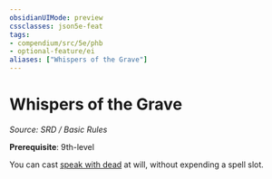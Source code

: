 ```yaml
---
obsidianUIMode: preview
cssclasses: json5e-feat
tags:
- compendium/src/5e/phb
- optional-feature/ei
aliases: ["Whispers of the Grave"]
---
```

# Whispers of the Grave
*Source: SRD / Basic Rules*  

**Prerequisite**: 9th-level

You can cast [speak with dead](speak-with-dead.md) at will, without expending a spell slot.